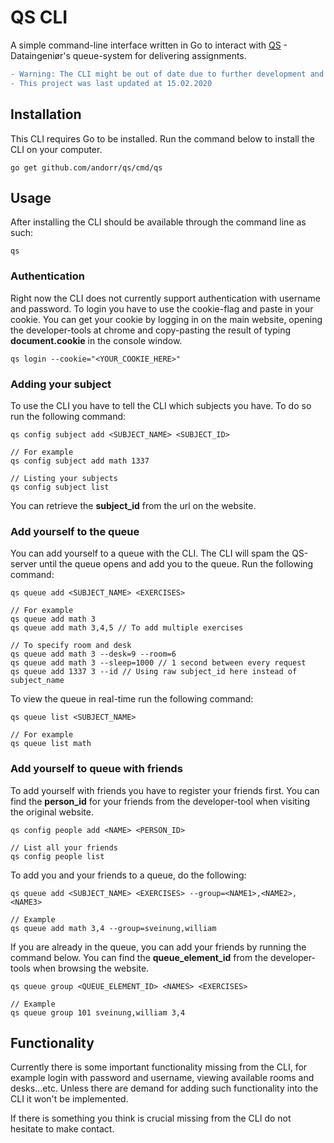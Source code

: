 # QS CLI
A simple command-line interface written in Go to interact with [QS](https://qs.stud.iie.ntnu.no/) - Dataingeniør's queue-system for delivering assignments.

```diff
- Warning: The CLI might be out of date due to further development and changes to QS
- This project was last updated at 15.02.2020 
```

## Installation
This CLI requires Go to be installed. Run the command below to install the CLI on your computer.
```
go get github.com/andorr/qs/cmd/qs
```

## Usage
After installing the CLI should be available through the command line as such:
```
qs
```

### Authentication
Right now the CLI does not currently support authentication with username and password. To login 
you have to use the cookie-flag and paste in your cookie. You can get your cookie by logging in on
the main website, opening the developer-tools at chrome and copy-pasting the result of typing __document.cookie__
in the console window.
```
qs login --cookie="<YOUR_COOKIE_HERE>"
```

### Adding your subject
To use the CLI you have to tell the CLI which subjects you have. To do so run the following command:
```
qs config subject add <SUBJECT_NAME> <SUBJECT_ID>

// For example
qs config subject add math 1337

// Listing your subjects
qs config subject list
```
You can retrieve the __subject_id__ from the url on the website.

### Add yourself to the queue
You can add yourself to a queue with the CLI. The CLI will spam the QS-server until the queue opens and add you to the queue.
Run the following command:
```
qs queue add <SUBJECT_NAME> <EXERCISES>

// For example
qs queue add math 3
qs queue add math 3,4,5 // To add multiple exercises 

// To specify room and desk
qs queue add math 3 --desk=9 --room=6
qs queue add math 3 --sleep=1000 // 1 second between every request
qs queue add 1337 3 --id // Using raw subject_id here instead of subject_name
```

To view the queue in real-time run the following command:
```
qs queue list <SUBJECT_NAME>

// For example
qs queue list math
```

### Add yourself to queue with friends
To add yourself with friends you have to register your friends first. You can find the __person_id__
for your friends from the developer-tool when visiting the original website.
```
qs config people add <NAME> <PERSON_ID>

// List all your friends
qs config people list
```

To add you and your friends to a queue, do the following:
```
qs queue add <SUBJECT_NAME> <EXERCISES> --group=<NAME1>,<NAME2>,<NAME3>

// Example
qs queue add math 3,4 --group=sveinung,william
```

If you are already in the queue, you can add your friends by running the command below.
You can find the __queue_element_id__ from the developer-tools when browsing the website.
```
qs queue group <QUEUE_ELEMENT_ID> <NAMES> <EXERCISES>

// Example
qs queue group 101 sveinung,william 3,4
```

## Functionality
Currently there is some important functionality missing from the CLI, for example login with password
and username, viewing available rooms and desks...etc. Unless there are demand for adding such functionality
into the CLI it won't be implemented.

If there is something you think is crucial missing from the CLI do not hesitate to make contact. 